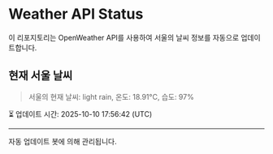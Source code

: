 
# Weather API Status

이 리포지토리는 OpenWeather API를 사용하여 서울의 날씨 정보를 자동으로 업데이트합니다.

## 현재 서울 날씨
> 서울의 현재 날씨: light rain, 온도: 18.91°C, 습도: 97%

⏳ 업데이트 시간: 2025-10-10 17:56:42 (UTC)

---
자동 업데이트 봇에 의해 관리됩니다.
